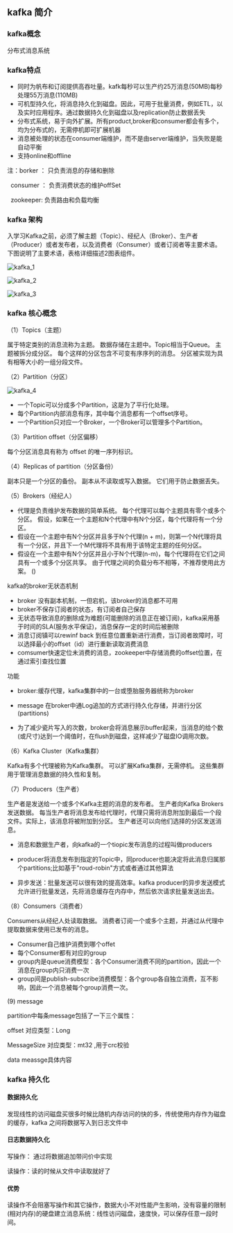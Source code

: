 ##  kafka 简介
### kafka概念

分布式消息系统

### kafka特点
- 同时为帆布和订阅提供高吞吐量。kafk每秒可以生产约25万消息(50MB)每秒处理55万消息(110MB)
- 可机型持久化，将消息持久化到磁盘。因此，可用于批量消费，例如ETL，以及实时应用程序。通过数据持久化到磁盘以及replication防止数据丢失
- 分布式系统，易于向外扩展。所有product,broker和consumer都会有多个，均为分布式的，无需停机即可扩展机器
- 消息被处理的状态在consumer端维护，而不是由server端维护，当失败是能自动平衡
- 支持online和offline

注：borker ： 只负责消息的存储和删除

   consumer ： 负责消费状态的维护offSet
   
   zookeeper: 负责路由和负载均衡
   
### kafka 架构
入学习Kafka之前，必须了解主题（Topic）、经纪人（Broker）、生产者（Producer）或者发布者，以及消费者（Consumer）或者订阅者等主要术语。 下图说明了主要术语，表格详细描述2图表组件。

![kafka_1](https://github.com/yueyuanyang/kafka/blob/master/img/kafka_1.jpg)

![kafka_2](https://github.com/yueyuanyang/kafka/blob/master/img/kafka_2.jpg)

![kafka_3](https://github.com/yueyuanyang/kafka/blob/master/img/kafka_3.jpg)

### kafka 核心概念
（1）Topics（主题） 

属于特定类别的消息流称为主题。 数据存储在主题中。Topic相当于Queue。 
主题被拆分成分区。 每个这样的分区包含不可变有序序列的消息。 分区被实现为具有相等大小的一组分段文件。 

（2）Partition（分区） 

![kafka_4](https://github.com/yueyuanyang/kafka/blob/master/img/kafka_4.jpg)

- 一个Topic可以分成多个Partition，这是为了平行化处理。
- 每个Partition内部消息有序，其中每个消息都有一个offset序号。
- 一个Partition只对应一个Broker，一个Broker可以管理多个Partition。

（3）Partition offset（分区偏移） 

每个分区消息具有称为 offset 的唯一序列标识。 

（4）Replicas of partition（分区备份） 

副本只是一个分区的备份。 副本从不读取或写入数据。 它们用于防止数据丢失。 

（5）Brokers（经纪人）

- 代理是负责维护发布数据的简单系统。 每个代理可以每个主题具有零个或多个分区。 假设，如果在一个主题和N个代理中有N个分区，每个代理将有一个分区。
- 假设在一个主题中有N个分区并且多于N个代理(n + m)，则第一个N代理将具有一个分区，并且下一个M代理将不具有用于该特定主题的任何分区。
- 假设在一个主题中有N个分区并且小于N个代理(n-m)，每个代理将在它们之间具有一个或多个分区共享。 由于代理之间的负载分布不相等，不推荐使用此方案。 ()

kafka的broker无状态机制
- broker 没有副本机制，一但宕机，该broker的消息都不可用
- broker不保存订阅者的状态，有订阅者自己保存
- 无状态导致消息的删除成为难题(可能删除的消息正在被订阅)，kafka采用基于时间的SLA(服务水平保证)，消息保存一定的时间后被删除
- 消息订阅镇可以rewinf back 到任意位置重新进行消费，当订阅者故障时，可以选择最小的offset（id）进行重新读取消费消息
- comsumer快速定位未消费的消息，zookeeper中存储消费的offset位置，在通过索引查找位置

功能

- broker:缓存代理，kafka集群中的一台或堕胎服务器统称为broker

- message 在broker中通Log追加的方式进行持久化存储，并进行分区(partitions)

- 为了减少瓷片写入的次数，broker会将消息展示buffer起来，当消息的给个数(或尺寸)达到一个阈值时，在flush到磁盘，这样减少了磁盘IO调用次数。

（6）Kafka Cluster（Kafka集群） 

Kafka有多个代理被称为Kafka集群。 可以扩展Kafka集群，无需停机。 这些集群用于管理消息数据的持久性和复制。 

（7）Producers（生产者） 

生产者是发送给一个或多个Kafka主题的消息的发布者。 生产者向Kafka Brokers发送数据。 每当生产者将消息发布给代理时，代理只需将消息附加到最后一个段文件。实际上，该消息将被附加到分区。 生产者还可以向他们选择的分区发送消息。 

- 消息和数据生产者，向kafka的一个tiopic发布消息的过程叫做producers

- producer将消息发布到指定的Topic中，同producer也能决定将此消息归属那个partitions;比如基于"roud-robin"方式或者通过其他算法

- 异步发送：批量发送可以很有效的提高效率。kafka producer的异步发送模式允许进行批量发送，先将消息缓存在内存中，然后依次请求批量发送出去。

（8）Consumers（消费者） 

Consumers从经纪人处读取数据。 消费者订阅一个或多个主题，并通过从代理中提取数据来使用已发布的消息。

- Consumer自己维护消费到哪个offet
- 每个Consumer都有对应的group
- group内是queue消费模型：各个Consumer消费不同的partition，因此一个消息在group内只消费一次
- group间是publish-subscribe消费模型：各个group各自独立消费，互不影响，因此一个消息被每个group消费一次。

(9) message

partition中每条message包括了一下三个属性：

offset  对应类型：Long

MessageSize 对应类型：mt32 ,用于crc校验

data meassge具体内容

### kafka 持久化

#### 数据持久化

发现线性的访问磁盘买很多时候比随机内存访问的快的多，传统使用内存作为磁盘的缓存，kafka 之间将数据写入到日志文件中

#### 日志数据持久化

写操作： 通过将数据追加带问价中实现

读操作：读的时候从文件中读取就好了

#### 优势

读操作不会阻塞写操作和其它操作，数据大小不对性能产生影响，没有容量的限制(相对内存)的硬盘建立消息系统：线性访问磁盘，速度快，可以保存任意一段时间。



